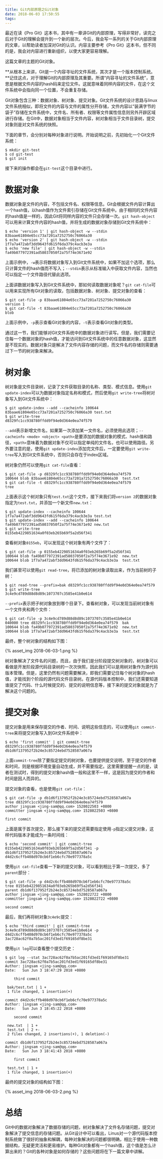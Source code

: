 ```yaml
---
title: Git内部原理之Git对象
date: 2018-06-03 17:50:55
tags:
---
```


最近在读《Pro Git》这本书，其中有一章讲Git的内部原理，写得非常好，读完之后对于Git的理解会提升到一个新的层次。今后，我会写一系列的关于Git内部原理的文章，以帮助读者加深对Git的认识。内容主要参考《Pro Git》这本书，但不同的是，我会对内容进行重新组织，以使大家更容易理解。

这篇文章的主题的Git对象。

**从根本上来讲，Git是一个内容寻址的文件系统，其次才是一个版本控制系统。**记住这点，对于理解Git的内部原理及其重要。所谓“内容寻址的文件系统”，意思是根据文件内容的hash码来定位文件。这就意味着同样内容的文件，在这个文件系统中会指向同一个位置，不会重复存储。

Git对象包含三种：数据对象、树对象、提交对象。Git文件系统的设计思路与linux文件系统相似，即将文件的内容与文件的属性分开存储，文件内容以“装满字节的袋子”存储在文件系统中，文件名、所有者、权限等文件属性信息则另外开辟区域进行存储。在Git中，数据对象相当于文件内容，树对象相当于文件目录树，提交对象则是对文件系统的快照。

下面的章节，会分别对每种对象进行说明。开始说明之前，先初始化一个Git文件系统：

```
$ mkdir git-test
$ cd git-test
$ git init
```

接下来的操作都会在`git-test`这个目录中进行。

# 数据对象

数据对象是文件的内容，不包括文件名、权限等信息。Git会根据文件内容计算出一个hash值，以hash值作为文件索引存储在Git文件系统中。由于相同的文件内容的hash值是一样的，因此Git将同样内容的文件只会存储一次。`git hash-object`可以用来计算文件内容的hash值，并将生成的数据对象存储到Git文件系统中：

```
$ echo 'version 1' | git hash-object -w --stdin
83baae61804e65cc73a7201a7252750c76066a30
$ echo 'version 2' | git hash-object -w --stdin
1f7a7a472abf3dd9643fd615f6da379c4acb3e3a
$ echo 'new file' | git hash-object -w --stdin
fa49b077972391ad58037050f2a75f74e3671e92
```

上面示例中，`-w`表示将数据对象写入到Git文件系统中，如果不加这个选项，那么只计算文件的hash值而不写入；`--stdin`表示从标准输入中获取文件内容，当然也可以指定一个文件路径代替此选项。

上面讲数据对象写入到Git文件系统中，那如何读取数据对象呢？`git cat-file`可以用来实现所有Git对象的读取，包括数据对象、树对象、提交对象的查看：

```
$ git cat-file -p 83baae61804e65cc73a7201a7252750c76066a30
version 1
$ git cat-file -t 83baae61804e65cc73a7201a7252750c76066a30
blob
```

上面示例中，`-p`表示查看Git对象的内容，`-t`表示查看Git对象的类型。

通过这一节，我们能够对Git文件系统中的数据对象进行读写。但是，我们需要记住每一个数据对象的hash值，才能访问到Git文件系统中的任意数据对象，这显然是不现实的。数据对象只是解决了文件内容存储的问题，而文件名的存储则需要通过下一节的树对象来解决。

# 树对象

树对象是文件目录树，记录了文件获取目录的名称、类型、模式信息。使用`git update-index`可以为数据对象指定名称和模式，然后使用`git write-tree`将树对象写入到Git文件系统中：

```
$ git update-index --add --cacheinfo 100644 83baae61804e65cc73a7201a7252750c76066a30 test.txt
$ git write-tree
d8329fc1cc938780ffdd9f94e0d364e0ea74f579
```

`--add`表示新增文件名，如果第一次添加某一文件名，必须使用此选项；`--cacheinfo <mode> <object> <path>`是要添加的数据对象的模式、hash值和路径，`<path>`意味着为数据对象不仅可以指定单纯的文件名，也可以使用路径。另外要注意的是，使用`git update-index`添加完文件后，一定要使用`git write-tree`写入到Git文件系统中，否则只会存在于index区域。

树对象仍然可以使用`git cat-file`查看：

```
$ git cat-file -p d8329fc1cc938780ffdd9f94e0d364e0ea74f579
100644 blob 83baae61804e65cc73a7201a7252750c76066a30  test.txt
$ git cat-file -t d8329fc1cc938780ffdd9f94e0d364e0ea74f579
tree
```

上面表示这个树对象只有`test.txt`这个文件，接下来我们将`version 2`的数据对象指定为`test.txt`，并添加一个新文件`new.txt`：

```
$ git update-index --cacheinfo 100644 1f7a7a472abf3dd9643fd615f6da379c4acb3e3a test.txt
$ git update-index --add --cacheinfo 100644 fa49b077972391ad58037050f2a75f74e3671e92 new.txt
$ git write-tree
0155eb4229851634a0f03eb265b69f5a2d56f341
```

查看树对象`0155eb`，可以发现这个树对象有两个文件了：

```
$ git cat-file -p 0155eb4229851634a0f03eb265b69f5a2d56f341
100644 blob fa49b077972391ad58037050f2a75f74e3671e92  new.txt
100644 blob 1f7a7a472abf3dd9643fd615f6da379c4acb3e3a  test.txt
```

我们甚至可以使用`git read-tree`，将已添加的树对象读取出来，作为当前树的子树：

```
$ git read-tree --prefix=bak d8329fc1cc938780ffdd9f94e0d364e0ea74f579
$ git write-tree
3c4e9cd789d88d8d89c1073707c3585e41b0e614
```

`--prefix`表示把子树对象放到哪个目录下。查看树对象，可以发现当前树对象有一个文件夹和两个文件：

```
$ git cat-file -p 3c4e9cd789d88d8d89c1073707c3585e41b0e614
040000 tree d8329fc1cc938780ffdd9f94e0d364e0ea74f579  bak
100644 blob fa49b077972391ad58037050f2a75f74e3671e92  new.txt
100644 blob 1f7a7a472abf3dd9643fd615f6da379c4acb3e3a  test.txt
```

最终，整个树对象的结构如下图：

{% asset_img 2018-06-03-1.png %}

树对象解决了文件名的问题，而且，由于我们是分阶段提交树对象的，树对象可以看做是开发阶段源代码目录树的一次次快照，因此我们可以是用树对象作为源代码版本管理。但是，这里仍然有问题需要解决，即我们需要记住每个树对象的hash值，才能找到个阶段的源代码文件目录树。在源代码版本控制中，我们还需要知道谁提交了代码、什么时候提交的、提交的说明信息等，接下来的提交对象就是为了解决这个问题的。

# 提交对象

提交对象是用来保存提交的作者、时间、说明这些信息的，可以使用`git commit-tree`来将提交对象写入到Git文件系统中：

```
$ echo 'first commit' | git commit-tree d8329fc1cc938780ffdd9f94e0d364e0ea74f579
db1d6f137952f2b24e3c85724ebd7528587a067a
```

上面`commit-tree`除了要指定提交的树对象，也要提供提交说明，至于提交的作者和时间，则是根据环境变量自动生成，并不需要指定。这里需要提醒一点的是，读者在测试时，得到的提交对象hash值一般和这里不一样，这是因为提交的作者和时间是因人而异的。

提交对象的查看，也是使用`git cat-file`：

```
$ git cat-file -p db1d6f137952f2b24e3c85724ebd7528587a067a
tree d8329fc1cc938780ffdd9f94e0d364e0ea74f579
author jingsam <jing-sam@qq.com> 1528022503 +0800
committer jingsam <jing-sam@qq.com> 1528022503 +0800

first commit
```

上面是属于首次提交，那么接下来的提交还需要指定使用`-p`指定父提交对象，这样代码版本才能成为一条时间线：

```
$ echo 'second commit' | git commit-tree 0155eb4229851634a0f03eb265b69f5a2d56f341 -p db1d6f137952f2b24e3c85724ebd7528587a067a
d4d2c6cffb408d978cb6f1eb6cfc70e977378a5c
```

使用`git cat-file`查看一下新的提交对象，可以看到相比于第一次提交，多了`parent`部分：

```
$ git cat-file -p d4d2c6cffb408d978cb6f1eb6cfc70e977378a5c
tree 0155eb4229851634a0f03eb265b69f5a2d56f341
parent db1d6f137952f2b24e3c85724ebd7528587a067a
author jingsam <jing-sam@qq.com> 1528022722 +0800
committer jingsam <jing-sam@qq.com> 1528022722 +0800

second commit
```

最后，我们再将树对象`3c4e9c`提交：

```
$ echo 'third commit' | git commit-tree 3c4e9cd789d88d8d89c1073707c3585e41b0e614 -p d4d2c6cffb408d978cb6f1eb6cfc70e977378a5c
3ac728ac62f0a7b5ac201fd3ed1f69165df8be31
```

使用`git log`可以查看整个提交历史：

```
$ git log --stat 3ac728ac62f0a7b5ac201fd3ed1f69165df8be31
commit 3ac728ac62f0a7b5ac201fd3ed1f69165df8be31
Author: jingsam <jing-sam@qq.com>
Date:   Sun Jun 3 18:47:29 2018 +0800

    third commit

 bak/test.txt | 1 +
 1 file changed, 1 insertion(+)

commit d4d2c6cffb408d978cb6f1eb6cfc70e977378a5c
Author: jingsam <jing-sam@qq.com>
Date:   Sun Jun 3 18:45:22 2018 +0800

    second commit

 new.txt  | 1 +
 test.txt | 2 +-
 2 files changed, 2 insertions(+), 1 deletion(-)

commit db1d6f137952f2b24e3c85724ebd7528587a067a
Author: jingsam <jing-sam@qq.com>
Date:   Sun Jun 3 18:41:43 2018 +0800

    first commit

 test.txt | 1 +
 1 file changed, 1 insertion(+)
```


最终的提交对象的结构如下图：

{% asset_img 2018-06-03-2.png %}

# 总结

Git中的数据对象解决了数据存储的问题，树对象解决了文件名存储问题，提交对象解决了提交信息的存储问题。从Git设计中可以看出，Linus对一个源代码版本控制系统做了很好的抽象和解耦，每种对象解决的问题都很明确，相比于使用一种数据结构，无疑更灵活和更易维护。每种Git对象都有一个hash值，这个值是怎么计算出来的？Git的各种对象是如何存储的？这些问题将在下一篇文章中讲解。

